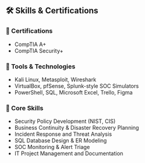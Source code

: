 ## 🛠️ Skills & Certifications

### 🔐 Certifications
- CompTIA A+
- CompTIA Security+

### 🧰 Tools & Technologies
- Kali Linux, Metasploit, Wireshark
- VirtualBox, pfSense, Splunk-style SOC Simulators
- PowerShell, SQL, Microsoft Excel, Trello, Figma

### 🧠 Core Skills
- Security Policy Development (NIST, CIS)
- Business Continuity & Disaster Recovery Planning
- Incident Response and Threat Analysis
- SQL Database Design & ER Modeling
- SOC Monitoring & Alert Triage
- IT Project Management and Documentation

